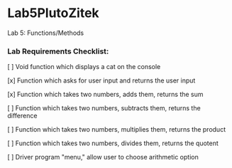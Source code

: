 # Lab5PlutoZitek
Lab 5: Functions/Methods

### Lab Requirements Checklist:

[ ] Void function which displays a cat on the console

[x] Function which asks for user input and returns the user input

[x] Function which takes two numbers, adds them, returns the sum

[ ] Function which takes two numbers, subtracts them, returns the difference

[ ] Function which takes two numbers, multiplies them, returns the product

[ ] Function which takes two numbers, divides them, returns the quotent

[ ] Driver program "menu," allow user to choose arithmetic option
